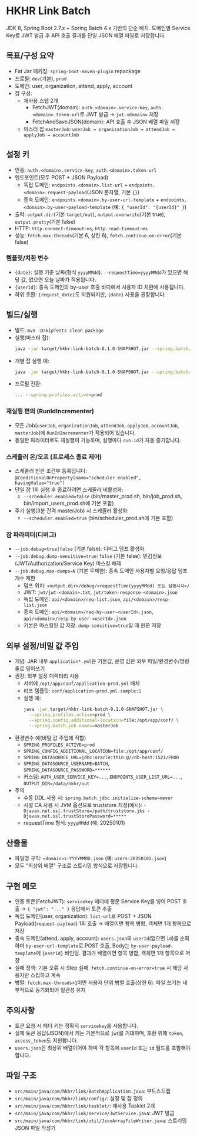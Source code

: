 # HKHR Link Batch

JDK 8, Spring Boot 2.7.x + Spring Batch 4.x 기반의 단순 배치. 도메인별 Service Key로 JWT 발급 후 API 호출 결과를 단일 JSON 배열 파일로 저장합니다.

## 목표/구성 요약
- Fat Jar 패키징: `spring-boot-maven-plugin` repackage
- 프로필: `dev`(기본), `prod`
- 도메인: user, organization, attend, apply, account
- 잡 구성:
  - 재사용 스텝 2개
    - FetchJWT(domain): `auth.<domain>.service-key`, `auth.<domain>.token-url`로 JWT 발급 → `jwt.<domain>` 저장
    - FetchAndSaveJSON(domain): API 호출 후 JSON 배열 파일 저장
  - 마스터 잡 `masterJob`: `userJob → organizationJob → attendJob → applyJob → accountJob`

## 설정 키
- 인증: `auth.<domain>.service-key`, `auth.<domain>.token-url`
- 엔드포인트(모두 POST + JSON Payload)
  - 독립 도메인: `endpoints.<domain>.list-url` + `endpoints.<domain>.request-payload`(JSON 문자열, 기본 `{}`)
  - 종속 도메인: `endpoints.<domain>.by-user-url-template` + `endpoints.<domain>.by-user-payload-template` (예: `{ "userId": "{userId}" }`)
- 출력: `output.dir`(기본 `target/out`), `output.overwrite`(기본 true), `output.pretty`(기본 false)
- HTTP: `http.connect-timeout-ms`, `http.read-timeout-ms`
- 성능: `fetch.max-threads`(기본 6, 상한 6), `fetch.continue-on-error`(기본 false)

### 템플릿/치환 변수
- `{date}`: 실행 기준 날짜(형식 `yyyyMMdd`). `--requestTime=yyyyMMdd`가 있으면 해당 값, 없으면 오늘 날짜가 적용됩니다.
- `{userId}`: 종속 도메인의 by-user 호출 바디에서 사용자 ID 치환에 사용됩니다.
- 하위 호환: `{request_date}`도 지원되지만, `{date}` 사용을 권장합니다.

## 빌드/실행
- 빌드: `mvn -DskipTests clean package`
- 실행(마스터 잡):
  ```bash
  java -jar target/hkhr-link-batch-0.1.0-SNAPSHOT.jar --spring.batch.job.names=masterJob --requestTime=20250101
  ```
- 개별 잡 실행 예:
  ```bash
  java -jar target/hkhr-link-batch-0.1.0-SNAPSHOT.jar --spring.batch.job.names=userJob --requestTime=20250101
  ```
- 프로필 전환:
  ```bash
  ... --spring.profiles.active=prod
  ```

### 재실행 편의 (RunIdIncrementer)
- 모든 Job(`userJob`, `organizationJob`, `attendJob`, `applyJob`, `accountJob`, `masterJob`)에 `RunIdIncrementer`가 적용되어 있습니다.
- 동일한 파라미터로도 재실행이 가능하며, 실행마다 `run.id`가 자동 증가합니다.

### 스케줄러 온/오프 (프로세스 종료 제어)
- 스케줄러 빈은 조건부 등록입니다: `@ConditionalOnProperty(name="scheduler.enabled", havingValue="true")`
- 단일 잡 1회 실행 후 종료하려면 스케줄러 비활성화:
  - `--scheduler.enabled=false` (bin/master_prod.sh, bin/job_prod.sh, bin/import_users_prod.sh에 기본 포함)
- 주기 실행(3분 간격 masterJob) 시 스케줄러 활성화:
  - `--scheduler.enabled=true` (bin/scheduler_prod.sh에 기본 포함)

### 잡 파라미터(디버그)
- `--job.debug=true|false` (기본 false): 디버그 덤프 활성화
- `--job.debug.dump-sensitive=true|false` (기본 false): 민감정보(JWT/Authorization/Service Key) 마스킹 해제
- `--job.debug.max-dumps=N` (기본 무제한): 종속 도메인 사용자별 요청/응답 덤프 개수 제한
  - 덤프 위치: `<output.dir>/debug/<requestTime(yyyyMMdd) 또는 실행시각>/`
  - JWT: `jwt/jwt-<domain>.txt`, `jwt/token-response-<domain>.json`
  - 독립 도메인: `api/<domain>/req-list.json`, `api/<domain>/resp-list.json`
  - 종속 도메인: `api/<domain>/req-by-user-<userId>.json`, `api/<domain>/resp-by-user-<userId>.json`
  - 기본은 마스킹된 값 저장. `dump-sensitive=true`일 때 원문 저장

## 외부 설정/비밀 값 주입
- 개념: JAR 내부 `application*.yml`은 기본값, 운영 값은 외부 파일/환경변수/명령줄로 덮어쓰기
- 권장: 외부 설정 디렉터리 사용
  - 서버에 `/opt/app/conf/application-prod.yml` 배치
  - 리포 템플릿: `conf/application-prod.yml.sample:1`
  - 실행 예:
    ```bash
    java -jar target/hkhr-link-batch-0.1.0-SNAPSHOT.jar \
      --spring.profiles.active=prod \
      --spring.config.additional-location=file:/opt/app/conf/ \
      --spring.batch.job.names=masterJob
    ```
- 환경변수 예(비밀 값 주입에 적합)
  - `SPRING_PROFILES_ACTIVE=prod`
  - `SPRING_CONFIG_ADDITIONAL_LOCATION=file:/opt/app/conf/`
  - `SPRING_DATASOURCE_URL=jdbc:oracle:thin:@//db-host:1521/PROD`
  - `SPRING_DATASOURCE_USERNAME=BATCH`, `SPRING_DATASOURCE_PASSWORD=******`
  - 커스텀: `AUTH_USER_SERVICE_KEY=...`, `ENDPOINTS_USER_LIST_URL=...`, `OUTPUT_DIR=/data/hkhr/out`
- 주의
  - 수동 DDL 사용 시: `spring.batch.jdbc.initialize-schema=never`
  - 사설 CA 사용 시 JVM 옵션으로 truststore 지정(예시):
    `-Djavax.net.ssl.trustStore=/path/truststore.jks -Djavax.net.ssl.trustStorePassword=*****`
  - requestTime 형식: `yyyyMMdd` (예: 20250101)

## 산출물
- 파일명 규칙: `<domain>s-YYYYMMDD.json` (예: `users-20250101.json`)
- 모두 "최상위 배열" 구조로 스트리밍 방식으로 저장됩니다.

## 구현 메모
- 인증 토큰(FetchJWT): `servicekey` 헤더에 평문 Service Key를 넣어 POST 호출 → `{ "jwt": "..." }` 응답에서 토큰 추출
- 독립 도메인(user, organization): `list-url`로 POST + JSON Payload(`request-payload`) 1회 호출 → 배열이면 항목 병합, 객체면 1개 항목으로 저장
- 종속 도메인(attend, apply, account): `users.json`의 `userId`(없으면 `id`)를 순회하며 `by-user-url-template`로 POST 호출, Body는 `by-user-payload-template`에 `{userId}` 바인딩. 결과가 배열이면 항목 병합, 객체면 1개 항목으로 저장
- 실패 정책: 기본 오류 시 Step 실패. `fetch.continue-on-error=true` 시 해당 사용자만 스킵하고 계속
- 병렬: `fetch.max-threads>1`이면 사용자 단위 병렬 호출(상한 6). 파일 쓰기는 내부적으로 동기화되어 일관성 유지

## 주의사항
- 토큰 요청 시 헤더 키는 정확히 `servicekey`를 사용합니다.
- 실제 토큰 응답(JSON)에서 키는 기본적으로 `jwt`를 기대하며, 호환 위해 `token`, `access_token`도 지원합니다.
- `users.json`은 최상위 배열이어야 하며 각 항목에 `userId` 또는 `id` 필드를 포함해야 합니다.

## 파일 구조
- `src/main/java/com/hkhr/link/BatchApplication.java`: 부트스트랩
- `src/main/java/com/hkhr/link/config/`: 설정 및 잡 정의
- `src/main/java/com/hkhr/link/tasklet/`: 재사용 Tasklet 2개
- `src/main/java/com/hkhr/link/service/JwtService.java`: JWT 발급
- `src/main/java/com/hkhr/link/util/JsonArrayFileWriter.java`: 스트리밍 JSON 파일 작성기
